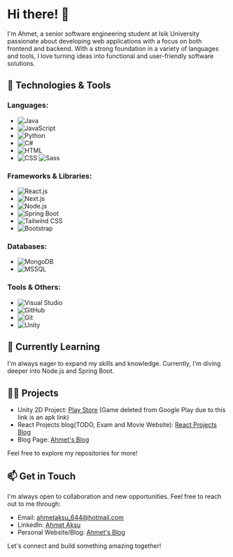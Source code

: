 # Hi there! 👋

I'm Ahmet, a senior software engineering student at Isik University passionate about developing web applications with a focus on both frontend and backend. With a strong foundation in a variety of languages and tools, I love turning ideas into functional and user-friendly software solutions.

## 🔧 Technologies & Tools
### Languages:
- ![Java](https://img.shields.io/badge/Java-007396?style=for-the-badge&logo=java&logoColor=white)
- ![JavaScript](https://img.shields.io/badge/JavaScript-F7DF1E?style=for-the-badge&logo=javascript&logoColor=black)
- ![Python](https://img.shields.io/badge/Python-3776AB?style=for-the-badge&logo=python&logoColor=white)
- ![C#](https://img.shields.io/badge/C%23-239120?style=for-the-badge&logo=c-sharp&logoColor=white)
- ![HTML](https://img.shields.io/badge/HTML5-E34F26?style=for-the-badge&logo=html5&logoColor=white)
- ![CSS](https://img.shields.io/badge/CSS-1572B6?style=for-the-badge&logo=css3&logoColor=white) ![Sass](https://img.shields.io/badge/Sass-CC6699?style=for-the-badge&logo=sass&logoColor=white) 
### Frameworks & Libraries:
- ![React.js](https://img.shields.io/badge/React.js-61DAFB?style=for-the-badge&logo=react&logoColor=black)
- ![Next.js](https://img.shields.io/badge/Next.js-000000?style=for-the-badge&logo=next.js&logoColor=white)
- ![Node.js](https://img.shields.io/badge/Node.js-43853D?style=for-the-badge&logo=node.js&logoColor=white) 
- ![Spring Boot](https://img.shields.io/badge/Spring_Boot-6DB33F?style=for-the-badge&logo=spring-boot&logoColor=white)
- ![Tailwind CSS](https://img.shields.io/badge/Tailwind_CSS-38B2AC?style=for-the-badge&logo=tailwind-css&logoColor=white)
- ![Bootstrap](https://img.shields.io/badge/Bootstrap-563D7C?style=for-the-badge&logo=bootstrap&logoColor=white)



### Databases:
- ![MongoDB](https://img.shields.io/badge/MongoDB-47A248?style=for-the-badge&logo=mongodb&logoColor=white)
- ![MSSQL](https://img.shields.io/badge/Microsoft_SQL_Server-CC2927?style=for-the-badge&logo=microsoft-sql-server&logoColor=white)

### Tools & Others:
- ![Visual Studio](https://img.shields.io/badge/Visual_Studio-5C2D91?style=for-the-badge&logo=visual-studio&logoColor=white)
- ![GitHub](https://img.shields.io/badge/GitHub-181717?style=for-the-badge&logo=github&logoColor=white)
- ![Git](https://img.shields.io/badge/Git-F05032?style=for-the-badge&logo=git&logoColor=white)
- ![Unity](https://img.shields.io/badge/Unity-000000?style=for-the-badge&logo=unity&logoColor=white)


## 🌱 Currently Learning

I'm always eager to expand my skills and knowledge. Currently, I'm diving deeper into Node.js and Spring Boot.

## 👨‍💻 Projects

- Unity 2D Project: [Play Store](https://apkpure.com/twainn-first-episode/com.ProtoJackGames.TWAINN) (Game deleted from Google Play due to this link is an apk link)
- React Projects blog(TODO, Exam and Movie Website): [React Projects Blog](https://react-projects-blog.netlify.app/)
- Blog Page: [Ahmet's Blog](https://ahmetaksuu.netlify.app/)

Feel free to explore my repositories for more!

## 📫 Get in Touch
I'm always open to collaboration and new opportunities. Feel free to reach out to me through:

- Email: ahmetaksu_644@hotmail.com
- LinkedIn: [Ahmet Aksu](https://www.linkedin.com/in/ahmet-aksu-b9a5401b7/)
- Personal Website/Blog: [Ahmet's Blog](https://ahmetaksuu.netlify.app/)

Let's connect and build something amazing together!
